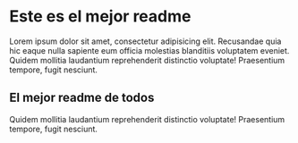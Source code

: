 # Este es el mejor readme

Lorem ipsum dolor sit amet, consectetur adipisicing elit. Recusandae quia hic eaque nulla sapiente eum officia molestias blanditiis voluptatem eveniet. Quidem mollitia laudantium reprehenderit distinctio voluptate! Praesentium tempore, fugit nesciunt.

## El mejor readme de todos

Quidem mollitia laudantium reprehenderit distinctio voluptate! Praesentium tempore, fugit nesciunt.
